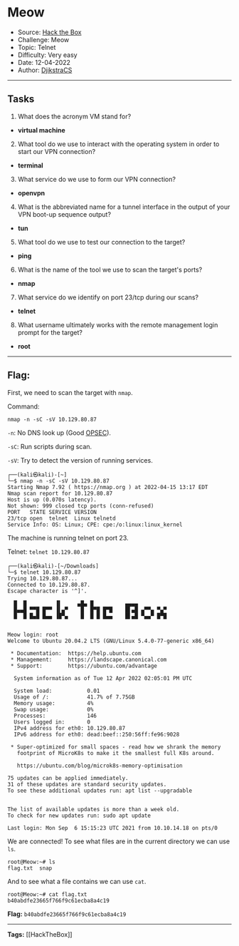 # Meow
* Source: [Hack the Box](https://hackthebox.com/)
* Challenge: Meow
* Topic: Telnet
* Difficulty: Very easy
* Date: 12-04-2022
* Author: [DjikstraCS](https://github.com/DjikstraCS)

---
## Tasks
1. What does the acronym VM stand for? 
 - **virtual machine**
2. What tool do we use to interact with the operating system in order to start our VPN connection? 
- **terminal**
3. What service do we use to form our VPN connection? 
- **openvpn**
4. What is the abbreviated name for a tunnel interface in the output of your VPN boot-up sequence output? 
- **tun**
5. What tool do we use to test our connection to the target? 
- **ping**
6. What is the name of the tool we use to scan the target's ports? 
- **nmap**
7.  What service do we identify on port 23/tcp during our scans?
- **telnet**
8. What username ultimately works with the remote management login prompt for the target? 
- **root**

---
## Flag:
First, we need to scan the target with `nmap`.

Command:

`nmap -n -sC -sV 10.129.80.87`

`-n`: No DNS look up (Good [OPSEC](https://en.wikipedia.org/wiki/Operations_security)).

`-sC`: Run scripts during scan.

`-sV`: Try to detect the version of running services.

```console
┌──(kali㉿kali)-[~]
└─$ nmap -n -sC -sV 10.129.80.87                  
Starting Nmap 7.92 ( https://nmap.org ) at 2022-04-15 13:17 EDT
Nmap scan report for 10.129.80.87
Host is up (0.070s latency).
Not shown: 999 closed tcp ports (conn-refused)
PORT   STATE SERVICE VERSION
23/tcp open  telnet  Linux telnetd
Service Info: OS: Linux; CPE: cpe:/o:linux:linux_kernel
```

The machine is running telnet on port 23.

Telnet: `telnet 10.129.80.87`

```console
┌──(kali㉿kali)-[~/Downloads]
└─$ telnet 10.129.80.87
Trying 10.129.80.87...
Connected to 10.129.80.87.
Escape character is '^]'.

  █  █         ▐▌     ▄█▄ █          ▄▄▄▄
  █▄▄█ ▀▀█ █▀▀ ▐▌▄▀    █  █▀█ █▀█    █▌▄█ ▄▀▀▄ ▀▄▀
  █  █ █▄█ █▄▄ ▐█▀▄    █  █ █ █▄▄    █▌▄█ ▀▄▄▀ █▀█


Meow login: root
Welcome to Ubuntu 20.04.2 LTS (GNU/Linux 5.4.0-77-generic x86_64)

 * Documentation:  https://help.ubuntu.com
 * Management:     https://landscape.canonical.com
 * Support:        https://ubuntu.com/advantage

  System information as of Tue 12 Apr 2022 02:05:01 PM UTC

  System load:           0.01
  Usage of /:            41.7% of 7.75GB
  Memory usage:          4%
  Swap usage:            0%
  Processes:             146
  Users logged in:       0
  IPv4 address for eth0: 10.129.80.87
  IPv6 address for eth0: dead:beef::250:56ff:fe96:9028

 * Super-optimized for small spaces - read how we shrank the memory
   footprint of MicroK8s to make it the smallest full K8s around.

   https://ubuntu.com/blog/microk8s-memory-optimisation

75 updates can be applied immediately.
31 of these updates are standard security updates.
To see these additional updates run: apt list --upgradable


The list of available updates is more than a week old.
To check for new updates run: sudo apt update

Last login: Mon Sep  6 15:15:23 UTC 2021 from 10.10.14.18 on pts/0
```

We are connected! To see what files are in the current directory we can use `ls`.

```
root@Meow:~# ls
flag.txt  snap
```

And to see what a file contains we can use `cat`.

```
root@Meow:~# cat flag.txt 
b40abdfe23665f766f9c61ecba8a4c19
```

**Flag:** `b40abdfe23665f766f9c61ecba8a4c19`

---
**Tags:** [[HackTheBox]]